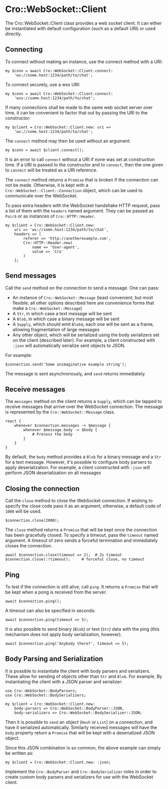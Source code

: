 # Cro::WebSocket::Client

The Cro::WebSocket::Client class provides a web socket client. It can
either be instantiated with default configuration (such as a default
URI) or used directly.

## Connecting

To connect without making an instance, use the connect method with a
URI:

    my $conn = await Cro::WebSocket::Client.connect:
        'ws://some.host:1234/path/to/chat';

To connect securely, use a wss URI:

    my $conn = await Cro::WebSocket::Client.connect:
        'wss://some.host:1234/path/to/chat';
    
If many connections shall be made to the same web socket server over
time, it can be convenient to factor that out by passing the URI to
the constructor:

    my $client = Cro::WebSocket::Client.new: uri =>
        'ws://some.host:1234/path/to/chat';
    
The `connect` method may then be used without an argument:

    my $conn = await $client.connect();

It is an error to call `connect` without a URI if none was set at construction
time. If a URI is passed to the constructor and to `connect`, then the one
given to `connect` will be treated as a URI reference.

The `connect` method returns a `Promise` that is broken if the connection can
not be made. Otherwise, it is kept with a `Cro::WebSocket::Client::Connection`
object, which can be used to communicate over the WebSocket.

To pass extra headers with the WebSocket handshake HTTP request, pass a list
of them with the `headers` named argument. They can be passed as `Pair`s or
as instances of `Cro::HTTP::Header`.

    my $client = Cro::WebSocket::Client.new:
        uri => 'ws://some.host:1234/path/to/chat',
        headers => [
            referer => 'http://anotherexample.com',
            Cro::HTTP::Header.new(
                name => 'User-agent',
                value => 'Cro'
            )
        ];

## Send messages

Call the `send` method on the connection to send a message. One can pass:

* An instance of `Cro::WebSocket::Message` (least convenient, but most
  flexible; all other options described here are convenience forms that
  make a `Cro::WebSocket::Message`)
* A `Str`, in which case a text message will be sent
* A `Blob`, in which case a binary message will be sent
* A `Supply`, which should emit `Blob`s; each one will be sent as a
  frame, allowing fragmentation of large messages
* Any other object, which will be serialized using the body serializers set
  on the client (described later). For example, a client constructed with
  `:json` will automatically serialize sent objects to JSON.

For example:

    $connection.send('Some unimaginative example string');

The message is sent asynchronously, and `send` returns immediately.

## Receive messages

The `messages` method on the client returns a `Supply`, which can be tapped
to receive messages that arrive over the WebSocket connection. The message
is represented by the `Cro::WebSocket::Message` class.

```
react {
    whenever $connection.messages -> $message {
        whenever $message.body -> $body {
            # Process the body
        }
    }
}
```

By default, the `body` method provides a `Blob` for a binary message and a
`Str` for a text message. However, it's possible to configure body parsers
to apply deserialization. For example, a client constructed with `:json`
will perform JSON deserialization on all messages

## Closing the connection

Call the `close` method to close the WebSocket connection. If wishing to
specify the close code pass it as an argument, otherwise, a default code
of `1000` will be used.

    $connection.close(2000);

The `close` method returns a `Promise` that will be kept once the connection
has been gracefully closed. To specify a timeout, pass the `timeout` named
argument. A timeout of zero sends a forceful termination and immediately
closes the connection.

    await $connection.close(timeout => 2);  # 2s timeout
    $connection.close(:!timeout);     # forceful close, no timeout

## Ping

To test if the connection is still alive, call `ping`. It returns a `Promise`
that will be kept when a pong is received from the server.

    await $connection.ping();

A timeout can also be specified in seconds:

    await $connection.ping(timeout => 5);

It is also possible to send binary (`Blob`) or text (`Str`) data with the ping
(this mechanism does not apply body serialization, however).

    await $connection.ping('Anybody there?', timeout => 5);

## Body Parsing and Serialization

It is possible to instantiate the client with body parsers and serializers.
These allow for sending of objects other than `Str` and `Blob`. For example,
By instantiating the client with a JSON parser and serializer:

```
use Cro::WebSocket::BodyParsers;
use Cro::WebSocket::BodySerializers;

my $client = Cro::WebSocket::Client.new:
    body-parsers => Cro::WebSocket::BodyParser::JSON,
    body-serializers => Cro::WebSocket::BodySerializer::JSON;
```

Then it is possible to `send` an object (`Hash` or `List`) on a connection,
and have it serialized automatically. Similarly received messages will have
the `body` property return a `Promise` that will be kept with a deserialized
JSON object.

Since this JSON combination is so common, the above example can simply be
written as:

```
my $client = Cro::WebSocket::Client.new: :json;
```

Implement the `Cro::BodyParser` and `Cro::BodySerializer` roles in order to
create custom body parsers and serializers for use with the WebSocket client.
